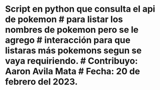 # Script en python que consulta el api de pokemon # para listar los nombres de pokemon pero se le agrego # interacción para que listaras más pokemons segun se vaya requiriendo. # Contribuyo: Aaron Avila Mata # Fecha: 20 de febrero del 2023. 

